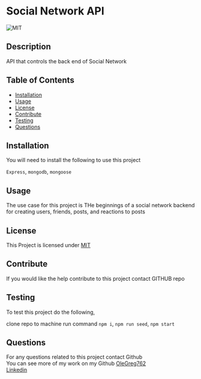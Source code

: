 # Social Network API
  ![MIT](https://img.shields.io/badge/License-MIT-yellow.svg)

  ## Description
  
  API that controls the back end of Social Network

  ## Table of Contents
  * [Installation](#installation)
  * [Usage](#usage)
  * [License](#license)
  * [Contribute](#contribute)
  * [Testing](#testing)
  * [Questions](#questions)
  
  ## Installation
  You will need to install the following to use this project

  `Express`, `mongodb`, `mongoose`

  ## Usage

  The use case for this project is THe beginnings of a social network backend for creating users, friends, posts, and reactions to posts

  ## License

  This Project is licensed under [MIT](https://opensource.org/licenses/MIT)

  ## Contribute

  If you would like the help contribute to this project contact GITHUB repo

  ## Testing

  To test this project do the following,

  clone repo to machine run command `npm i`, `npm run seed`, `npm start`

  ## Questions
  
  For any questions related to this project contact Github<br>
  You can see more of my work on my Github [OleGreg762](https://github.com/OleGreg762)<br>
  [Linkedin](https://www.linkedin.com/in/greg-stevenson-422931a9/)
